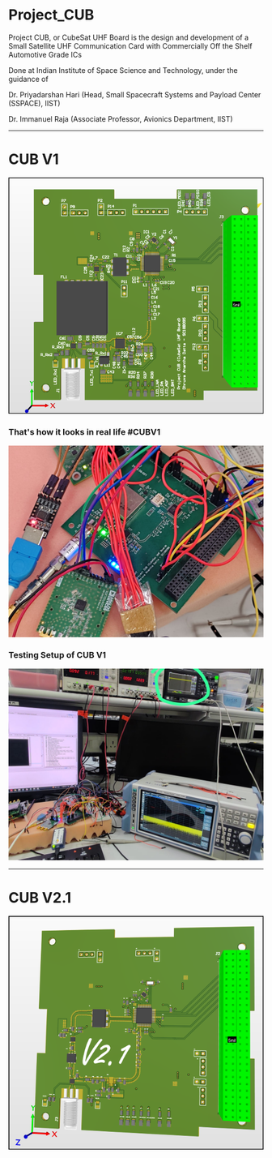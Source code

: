 # Project_CUB
Project CUB, or CubeSat UHF Board is the design and development of a Small Satellite UHF Communication Card with Commercially Off the Shelf Automotive Grade ICs

Done at Indian Institute of Space Science and Technology, under the guidance of

Dr. Priyadarshan Hari (Head, Small Spacecraft Systems and Payload Center (SSPACE), IIST)

Dr. Immanuel Raja (Associate Professor, Avionics Department, IIST)

-----------------------------------------------------------------------------------------------------------------------------------------------------------------
# CUB V1
![plot](https://github.com/Dhruva-Ananth/Project_CUB/blob/main/Images/snip.png?raw=true)

### That's how it looks in real life #CUBV1
![plot](https://github.com/Dhruva-Ananth/Project_CUB/blob/main/Images/CUB_testing.jpg?raw=true)

### Testing Setup of CUB V1
![plot](https://github.com/Dhruva-Ananth/Project_CUB/blob/main/Images/CUB_testing_part2.jpg?raw=true)

------------------------------------------------------------------------------------------------------------------------------------------------------------------
# CUB V2.1
![plot](https://github.com/Dhruva-Ananth/Project_CUB/blob/main/Images/snipV2.png)
